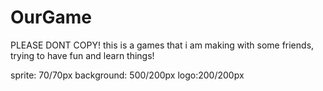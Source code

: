 # OurGame
PLEASE DONT COPY! this is a games that i am making with some friends, trying to have fun and learn things!

sprite: 70/70px
background: 500/200px
logo:200/200px